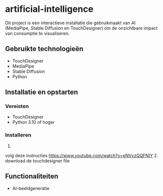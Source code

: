 # artificial-intelligence

Dit project is een interactieve installatie die gebruikmaakt van AI (MediaPipe, Stable Diffusion en TouchDesigner) om de onzichtbare impact van consumptie te visualiseren. 

## Gebruikte technologieën
- TouchDesigner
- MediaPipe 
- Stable Diffusion 
- Python

## Installatie en opstarten

### Vereisten
- TouchDesigner
- Python 3.10 of hoger
  


### Installeren
1. 
volg deze instructies
https://www.youtube.com/watch?v=eNVvzQQFNIY
2. download de touchdesigner file

## Functionaliteiten

-  AI-beeldgeneratie


